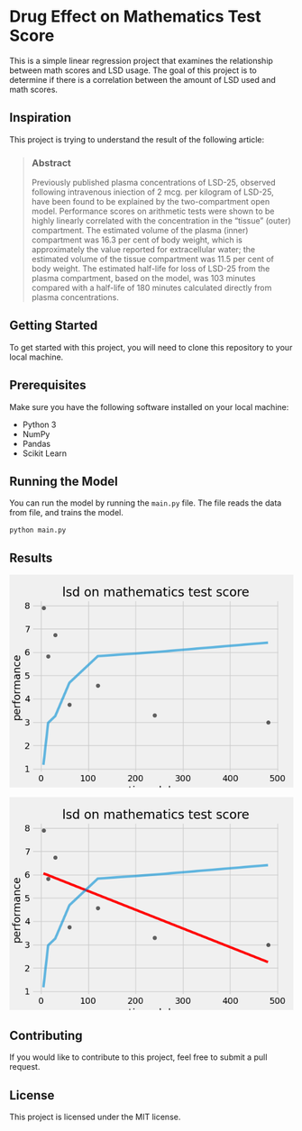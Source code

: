 # Drug Effect on Mathematics Test Score
This is a simple linear regression project that examines the relationship between math scores and LSD usage. The goal of this project is to determine if there is a correlation between the amount of LSD used and math scores.

## Inspiration
This project is trying to understand the result of the following article:

> ### Abstract
> Previously published plasma concentrations of LSD-25, observed following intravenous iniection of 2 mcg. per kilogram of LSD-25, 
> have been found to be explained by the two-compartment open model. Performance scores on arithmetic tests were shown to be highly 
> linearly correlated with the concentration in the “tissue” (outer) compartment. The estimated volume of the plasma (inner) compartment 
> was 16.3 per cent of body weight, which is approximately the value reported for extracellular water; the estimated volume of the tissue 
> compartment was 11.5 per cent of body weight. The estimated half-life for loss of LSD-25 from the plasma compartment, based on the model,
> was 103 minutes compared with a half-life of 180 minutes calculated directly from plasma concentrations.

## Getting Started
To get started with this project, you will need to clone this repository to your local machine.

## Prerequisites
Make sure you have the following software installed on your local machine:

* Python 3
* NumPy
* Pandas
* Scikit Learn

## Running the Model
You can run the model by running the `main.py` file. The file reads the data from file, and trains the model.

````
python main.py
````

## Results
![dollar_graph](lsd_math/lsd_math_score_data.png)

![dollar_prediction](lsd_math/linear_regression.png)

## Contributing
If you would like to contribute to this project, feel free to submit a pull request.

## License
This project is licensed under the MIT license.
